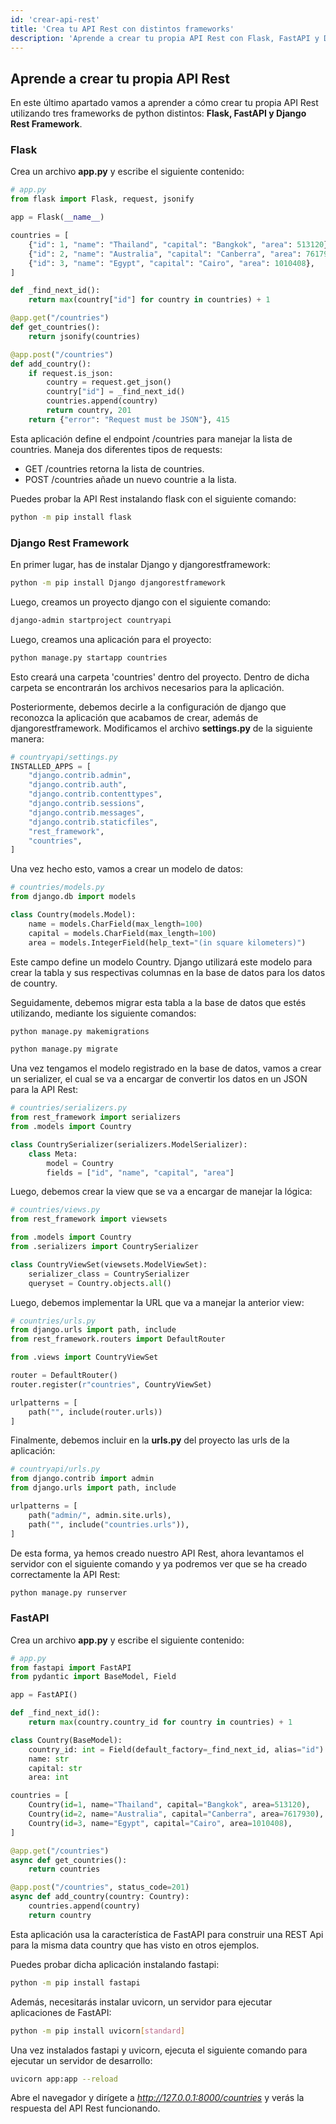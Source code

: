 ```yaml
---
id: 'crear-api-rest'
title: 'Crea tu API Rest con distintos frameworks'
description: 'Aprende a crear tu propia API Rest con Flask, FastAPI y Django Rest Framework'
---
```


## Aprende a crear tu propia API Rest

En este último apartado vamos a aprender a cómo crear tu propia API Rest utilizando tres frameworks de python distintos: **Flask, FastAPI y Django Rest Framework**.

### Flask

Crea un archivo **app.py** y escribe el siguiente contenido:

```python
# app.py
from flask import Flask, request, jsonify

app = Flask(__name__)

countries = [
    {"id": 1, "name": "Thailand", "capital": "Bangkok", "area": 513120},
    {"id": 2, "name": "Australia", "capital": "Canberra", "area": 7617930},
    {"id": 3, "name": "Egypt", "capital": "Cairo", "area": 1010408},
]

def _find_next_id():
    return max(country["id"] for country in countries) + 1

@app.get("/countries")
def get_countries():
    return jsonify(countries)

@app.post("/countries")
def add_country():
    if request.is_json:
        country = request.get_json()
        country["id"] = _find_next_id()
        countries.append(country)
        return country, 201
    return {"error": "Request must be JSON"}, 415
```

Esta aplicación define el endpoint /countries para manejar la lista de countries. Maneja dos diferentes tipos de requests:

- GET /countries retorna la lista de countries.
- POST /countries añade un nuevo countrie a la lista.

Puedes probar la API Rest instalando flask con el siguiente comando: 

```bash
python -m pip install flask
```

### Django Rest Framework

En primer lugar, has de instalar Django y djangorestframework:

```bash
python -m pip install Django djangorestframework
```

Luego, creamos un proyecto django con el siguiente comando:

```bash
django-admin startproject countryapi
```

Luego, creamos una aplicación para el proyecto:

```bash
python manage.py startapp countries
```

Esto creará una carpeta 'countries' dentro del proyecto. Dentro de dicha carpeta se encontrarán los archivos necesarios para la aplicación.

Posteriormente, debemos decirle a la configuración de django que reconozca la aplicación que acabamos de crear, además de djangorestframework. Modificamos el archivo **settings.py** de la siguiente manera: 

```python
# countryapi/settings.py
INSTALLED_APPS = [
    "django.contrib.admin",
    "django.contrib.auth",
    "django.contrib.contenttypes",
    "django.contrib.sessions",
    "django.contrib.messages",
    "django.contrib.staticfiles",
    "rest_framework",
    "countries",
]
```

Una vez hecho esto, vamos a crear un modelo de datos: 

```python
# countries/models.py
from django.db import models

class Country(models.Model):
    name = models.CharField(max_length=100)
    capital = models.CharField(max_length=100)
    area = models.IntegerField(help_text="(in square kilometers)")
```

Este campo define un modelo Country. Django utilizará este modelo para crear la tabla y sus respectivas columnas en la base de datos para los datos de country.

Seguidamente, debemos migrar esta tabla a la base de datos que estés utilizando, mediante los siguiente comandos: 

```bash
python manage.py makemigrations

python manage.py migrate
```

Una vez tengamos el modelo registrado en la base de datos, vamos a crear un serializer, el cual se va a encargar de convertir los datos en un JSON para la API Rest: 

```python
# countries/serializers.py
from rest_framework import serializers
from .models import Country

class CountrySerializer(serializers.ModelSerializer):
    class Meta:
        model = Country
        fields = ["id", "name", "capital", "area"]
```

Luego, debemos crear la view que se va a encargar de manejar la lógica:

```python
# countries/views.py
from rest_framework import viewsets

from .models import Country
from .serializers import CountrySerializer

class CountryViewSet(viewsets.ModelViewSet):
    serializer_class = CountrySerializer
    queryset = Country.objects.all()
```

Luego, debemos implementar la URL que va a manejar la anterior view:

```python
# countries/urls.py
from django.urls import path, include
from rest_framework.routers import DefaultRouter

from .views import CountryViewSet

router = DefaultRouter()
router.register(r"countries", CountryViewSet)

urlpatterns = [
    path("", include(router.urls))
]
```

Finalmente, debemos incluir en la **urls.py** del proyecto las urls de la aplicación:

```python
# countryapi/urls.py
from django.contrib import admin
from django.urls import path, include

urlpatterns = [
    path("admin/", admin.site.urls),
    path("", include("countries.urls")),
]
```

De esta forma, ya hemos creado nuestro API Rest, ahora levantamos el servidor con el siguiente comando y ya podremos ver que se ha creado correctamente la API Rest:

```bash
python manage.py runserver
```

### FastAPI

Crea un archivo **app.py** y escribe el siguiente contenido:

```python
# app.py
from fastapi import FastAPI
from pydantic import BaseModel, Field

app = FastAPI()

def _find_next_id():
    return max(country.country_id for country in countries) + 1

class Country(BaseModel):
    country_id: int = Field(default_factory=_find_next_id, alias="id")
    name: str
    capital: str
    area: int

countries = [
    Country(id=1, name="Thailand", capital="Bangkok", area=513120),
    Country(id=2, name="Australia", capital="Canberra", area=7617930),
    Country(id=3, name="Egypt", capital="Cairo", area=1010408),
]

@app.get("/countries")
async def get_countries():
    return countries

@app.post("/countries", status_code=201)
async def add_country(country: Country):
    countries.append(country)
    return country
```

Esta aplicación usa la característica de FastAPI para construir una REST Api para la misma data country que has visto en otros ejemplos.

Puedes probar dicha aplicación instalando fastapi:

```bash
python -m pip install fastapi
```

Además, necesitarás instalar uvicorn, un servidor para ejecutar aplicaciones de FastAPI:

```bash
python -m pip install uvicorn[standard]
```

Una vez instalados fastapi y uvicorn, ejecuta el siguiente comando para ejecutar un servidor de desarrollo:

```bash
uvicorn app:app --reload
```

Abre el navegador y dirígete a *http://127.0.0.1:8000/countries* y verás la respuesta del API Rest funcionando.

